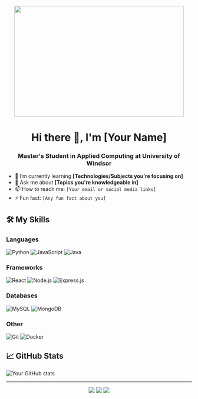<p align="center">
  <img width="460" height="300" src="https://media.tenor.com/PFp-mBjvzVkAAAAC/asghar-batman.gif">
</p>

<h1 align="center">Hi there 👋, I'm [Your Name]</h1>
<h3 align="center">Master's Student in Applied Computing at University of Windsor</h3>

- 🌱 I’m currently learning **[Technologies/Subjects you're focusing on]**
- 💬 Ask me about **[Topics you're knowledgeable in]**
- 📫 How to reach me: `[Your email or social media links]`
- ⚡ Fun fact: `[Any fun fact about you]`

## 🛠️ My Skills
### Languages
  ![Python](https://img.shields.io/badge/-Python-333333?style=flat&logo=python)
  ![JavaScript](https://img.shields.io/badge/-JavaScript-333333?style=flat&logo=javascript)
  ![Java](https://img.shields.io/badge/-Java-333333?style=flat&logo=Java&logoColor=007396)

### Frameworks
  ![React](https://img.shields.io/badge/-React-333333?style=flat&logo=react)
  ![Node.js](https://img.shields.io/badge/-Node.js-333333?style=flat&logo=node.js)
  ![Express.js](https://img.shields.io/badge/-Express.js-787878?style=flat)

### Databases
  ![MySQL](https://img.shields.io/badge/-MySQL-333333?style=flat&logo=mysql)
  ![MongoDB](https://img.shields.io/badge/-MongoDB-333333?style=flat&logo=mongodb)

### Other
  ![Git](https://img.shields.io/badge/-Git-333333?style=flat&logo=git)
  ![Docker](https://img.shields.io/badge/-Docker-333333?style=flat&logo=docker)

## 📈 GitHub Stats

![Your GitHub stats](https://github-readme-stats.vercel.app/api?username=yourusername&show_icons=true&theme=radical)

---

<p align="center">
  <a href="mailto:youremail@gmail.com"><img src="https://img.icons8.com/fluent/48/000000/gmail.png"/></a>
  <a href="https://linkedin.com/in/yourusername"><img src="https://img.icons8.com/fluent/48/000000/linkedin.png"/></a>
  <a href="https://twitter.com/yourusername"><img src="https://img.icons8.com/fluent/48/000000/twitter.png"/></a>
</p>
